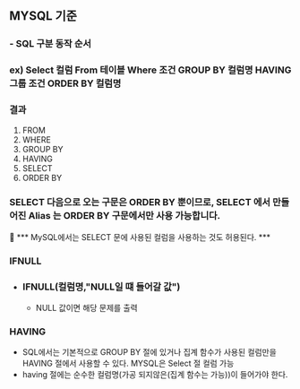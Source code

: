 ## MYSQL 기준

### - SQL 구분 동작 순서
### ex) Select 컬럼 From 테이블 Where 조건 GROUP BY 컬럼명 HAVING 그룹 조건 ORDER BY 컬럼명
### 결과
1. FROM 
2. WHERE
3. GROUP BY
4. HAVING
5. SELECT
6. ORDER BY
###  SELECT 다음으로 오는 구문은 ORDER BY 뿐이므로, SELECT 에서 만들어진 Alias 는 ORDER BY 구문에서만 사용 가능합니다. 
🧨 *** MySQL에서는 SELECT 문에 사용된 컬럼을 사용하는 것도 허용된다. ***

### IFNULL
- ### IFNULL(컬럼명,"NULL일 떄 들어갈 값")
    - NULL 값이면 해당 문제를 출력
### HAVING
- SQL에서는 기본적으로 GROUP BY 절에 있거나 집계 함수가 사용된 컬럼만을 HAVING 절에서 사용할 수 있다. MYSQL은 Select 절 컬럼 가능
- having 절에는 순수한 컬럼명(가공 되지않은(집계 함수는 가능))이 들어가야 한다.
